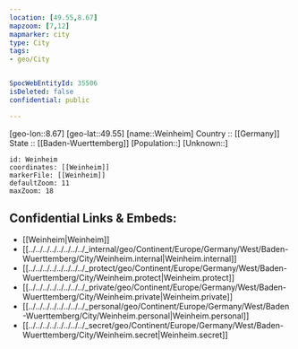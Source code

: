 ```yaml
---
location: [49.55,8.67] 
mapzoom: [7,12] 
mapmarker: city 
type: City
tags:
- geo/City


SpocWebEntityId: 35506
isDeleted: false
confidential: public

---
```

[geo-lon::8.67] 
[geo-lat::49.55] 
[name::Weinheim] 
Country :: [[Germany]]  
State :: [[Baden-Wuerttemberg]] 
[Population::] 
[Unknown::] 


```leaflet
id: Weinheim
coordinates: [[Weinheim]] 
markerFile: [[Weinheim]] 
defaultZoom: 11 
maxZoom: 18
```


## Confidential Links & Embeds: 
- [[Weinheim|Weinheim]]  
- [[../../../../../../../../_internal/geo/Continent/Europe/Germany/West/Baden-Wuerttemberg/City/Weinheim.internal|Weinheim.internal]] 
- [[../../../../../../../../_protect/geo/Continent/Europe/Germany/West/Baden-Wuerttemberg/City/Weinheim.protect|Weinheim.protect]] 
- [[../../../../../../../../_private/geo/Continent/Europe/Germany/West/Baden-Wuerttemberg/City/Weinheim.private|Weinheim.private]] 
- [[../../../../../../../../_personal/geo/Continent/Europe/Germany/West/Baden-Wuerttemberg/City/Weinheim.personal|Weinheim.personal]] 
- [[../../../../../../../../_secret/geo/Continent/Europe/Germany/West/Baden-Wuerttemberg/City/Weinheim.secret|Weinheim.secret]] 

